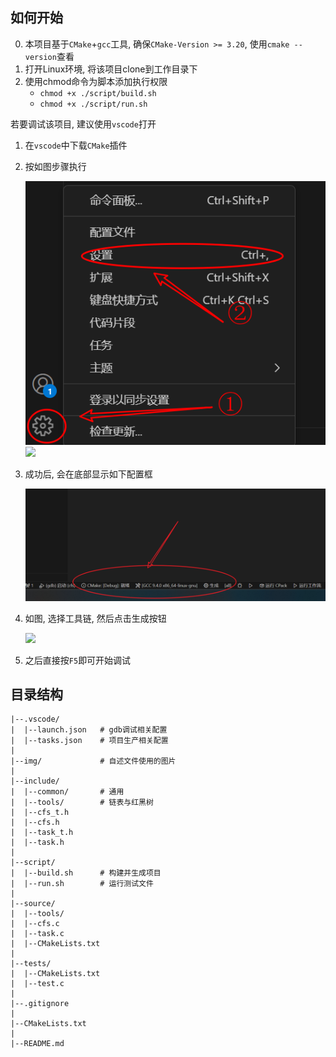 ## 如何开始


0. 本项目基于`CMake`+`gcc`工具, 确保`CMake-Version >= 3.20`, 使用`cmake --version`查看
1. 打开Linux环境, 将该项目clone到工作目录下
2. 使用chmod命令为脚本添加执行权限
   - `chmod +x ./script/build.sh`
   - `chmod +x ./script/run.sh`

若要调试该项目, 建议使用`vscode`打开

1. 在`vscode`中下载`CMake`插件

2. 按如图步骤执行
    
    ![](./img/img1.png)
    ![](./img/img2.png)

3. 成功后, 会在底部显示如下配置框

    ![](./img/img3.png)

4. 如图, 选择工具链, 然后点击生成按钮

    ![](./img/img4.png)

5. 之后直接按`F5`即可开始调试

## 目录结构

```
|--.vscode/
|  |--launch.json   # gdb调试相关配置
|  |--tasks.json    # 项目生产相关配置
|
|--img/             # 自述文件使用的图片
|
|--include/
|  |--common/       # 通用
|  |--tools/        # 链表与红黑树
|  |--cfs_t.h
|  |--cfs.h
|  |--task_t.h
|  |--task.h
|
|--script/
|  |--build.sh      # 构建并生成项目
|  |--run.sh        # 运行测试文件
|
|--source/
|  |--tools/
|  |--cfs.c
|  |--task.c
|  |--CMakeLists.txt
|
|--tests/
|  |--CMakeLists.txt
|  |--test.c
|
|--.gitignore
|
|--CMakeLists.txt
|
|--README.md
```